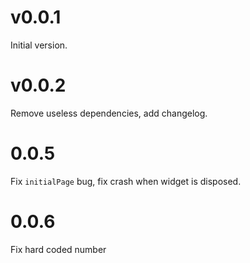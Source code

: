 # v0.0.1

Initial version.

# v0.0.2

Remove useless dependencies, add changelog.

# 0.0.5

Fix `initialPage` bug, fix crash when widget is disposed.

# 0.0.6

Fix hard coded number